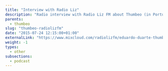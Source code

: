 ```yaml
---
title: "Interview with Radio Liz"
description: "Radio interview with Radio Liz FM about Thumbeo (in Portuguese)."
parents:
  - thumbeo
slug: "thumbeo-radiolizfm"
date: "2015-07-24 12:15:00+01:00"
externalLink: "https://www.mixcloud.com/radiolizfm/eduardo-duarte-thumbeo-boleia-para-festivais/"
weight: -1
types:
  - other
subsections:
  - podcast
---
```

